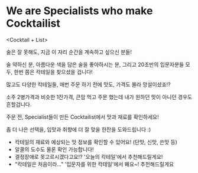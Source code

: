 # We are Specialists who make Cocktailist

<Cocktail + List>

술은 잘 못해도, 지금 이 자리 순간을 계속하고 싶으신 분들!

술 약하신 분, 아름다운 색을 담은 술을 좋아하시는 분, 그리고 20초반의 입문자분들 모두,
한번 쯤은 칵테일을 찾으셨을 겁니다!

많고도 다양한 칵테일들, 매번 주문 하기 전에 맛도, 가격도 몰라 망설이셨죠!?

소주 2병가격과 비슷한 1잔가격, 큰맘 먹고 주문 했는데 내가 원하던 맛이 아니던 경우도 흔할겁니다.

주문 전, Specialist들이 만든 Cocktailist에서 맛과 재료를 확인하세요!

좀 더 나은 선택을, 입맛과 취향에 더 잘 맞을 한잔을 도와드립니다 :)

- 칵테일의 재료와 예상되는 맛 정보를 확인할 수 있어요! (단맛, 신맛, 쓴맛 등)
- 알콜의 도수도 물론 확인 가능합니다!
- 결정장애로 못고르시겠다고요!? '오늘의 칵테일'에서 추천해드릴게요!
- "칵테일은 처음이라..." '입문자를 위한 칵테일'에서 봬요~! 추천해드릴게요
